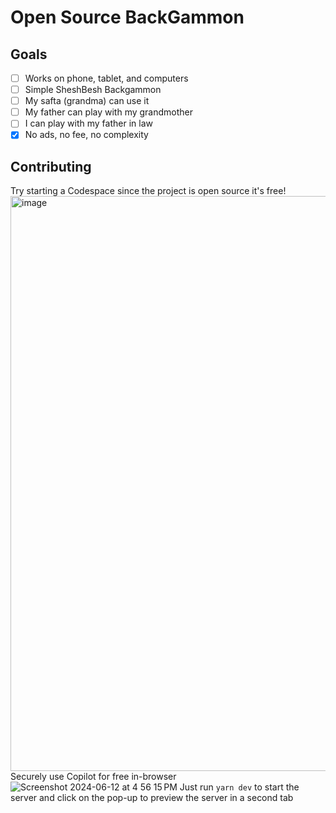 # Open Source BackGammon

## Goals
- [ ] Works on phone, tablet, and computers
- [ ] Simple SheshBesh Backgammon
- [ ] My safta (grandma) can use it
- [ ] My father can play with my grandmother
- [ ] I can play with my father in law
- [x] No ads, no fee, no complexity

## Contributing
Try starting a Codespace since the project is open source it's free!
<img width="920" alt="image" src="https://github.com/ProLoser/PeaceInTheMiddleEast/assets/67395/d359b701-2eed-482c-9b23-055c57d980a5">
Securely use Copilot for free in-browser
![Screenshot 2024-06-12 at 4 56 15 PM](https://github.com/ProLoser/PeaceInTheMiddleEast/assets/67395/5dc9a48c-6dfc-473d-9ce4-85ff62057794)
Just run `yarn dev` to start the server and click on the pop-up to preview the server in a second tab

